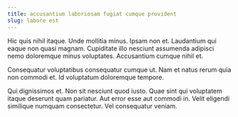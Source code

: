 ```yaml
---
title: accusantium laboriosam fugiat cumque provident
slug: labore est
---
```


Hic quis nihil itaque. Unde mollitia minus. Ipsam non et. Laudantium qui eaque non quasi magnam. Cupiditate illo nesciunt assumenda adipisci nemo doloremque minus voluptates. Accusantium cumque nihil et.

Consequatur voluptatibus consequatur cumque ut. Nam et natus rerum quia non commodi et. Id voluptatum doloremque tempore.

Qui dignissimos et. Non sit nesciunt quod iusto. Quae sint qui voluptatem itaque deserunt quam pariatur. Aut error esse aut commodi in. Velit eligendi similique numquam consectetur. Vel consequatur veniam.
